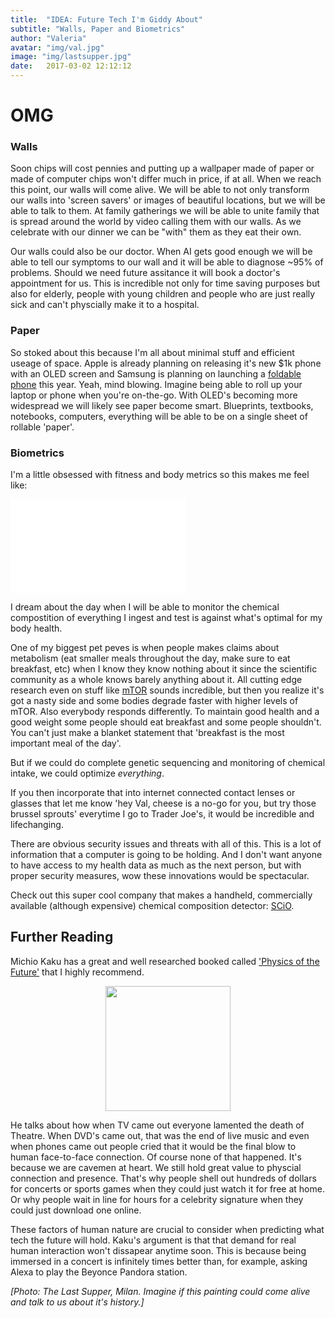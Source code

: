 ```yaml
---
title:  "IDEA: Future Tech I'm Giddy About"
subtitle: "Walls, Paper and Biometrics"
author: "Valeria"
avatar: "img/val.jpg"
image: "img/lastsupper.jpg"
date:   2017-03-02 12:12:12
---
```


# OMG

### **Walls**

Soon chips will cost pennies and putting up a wallpaper made of paper or made of computer chips won't differ much in price, if at all. When we reach this point, our walls will come alive. We will be able to not only transform our walls into 'screen savers' or images of beautiful locations, but we will be able to talk to them. At family gatherings we will be able to unite family that is spread around the world by video calling them with our walls. As we celebrate with our dinner we can be "with" them as they eat their own.

Our walls could also be our doctor. When AI gets good enough we will be able to tell our symptoms to our wall and it will be able to diagnose ~95% of problems. Should we need future assitance it will book a doctor's appointment for us. This is incredible not only for time saving purposes but also for elderly, people with young children and people who are just really sick and can't physcially make it to a hospital.

### **Paper**

So stoked about this because I'm all about minimal stuff and efficient useage of space. Apple is already planning on releasing it's new $1k phone with an OLED screen and Samsung is planning on launching a [foldable phone](https://www.engadget.com/2017/01/12/samsung-and-lg-could-launch-foldable-phones-later-this-year/) this year. Yeah, mind blowing. Imagine being able to roll up your laptop or phone when you're on-the-go. With OLED's becoming more widespread we will likely see paper become smart. Blueprints, textbooks, notebooks, computers, everything will be able to be on a single sheet of rollable 'paper'. 

### **Biometrics** 

I'm a little obsessed with fitness and body metrics so this makes me feel like:

<iframe src="//giphy.com/embed/xT0GqGJYil5r9YCnF6" width="280"  frameBorder="0" class="giphy-embed" allowFullScreen></iframe>

I dream about the day when I will be able to monitor the chemical compostition of everything I ingest and test is against what's optimal for my body health. 

One of my biggest pet peves is when people makes claims about metabolism (eat smaller meals throughout the day, make sure to eat breakfast, etc) when I know they know nothing about it since the scientific community as a whole knows barely anything about it. All cutting edge research even on stuff like [mTOR](https://www.ncbi.nlm.nih.gov/pmc/articles/PMC4128044/) sounds incredible, but then you realize it's got a nasty side and some bodies degrade faster with higher levels of mTOR. Also everybody responds differently. To maintain good health and a good weight some people should eat breakfast and some people shouldn't. You can't just make a blanket statement that 'breakfast is the most important meal of the day'.

But if we could do complete genetic sequencing and monitoring of chemical intake, we could optimize *everything*.

If you then incorporate that into internet connected contact lenses or glasses that let me know 'hey Val, cheese is a no-go for you, but try those brussel sprouts' everytime I go to Trader Joe's, it would be incredible and lifechanging.

There are obvious security issues and threats with all of this. This is a lot of information that a computer is going to be holding. And I don't want anyone to have access to my health data as much as the next person, but with proper security measures, wow these innovations would be spectacular. 

Check out this super cool company that makes a handheld, commercially available (although expensive) chemical composition detector: [SCiO](https://www.consumerphysics.com/myscio/scio/).


## Further Reading

Michio Kaku has a great and well researched booked called ['Physics of the Future'](https://www.amazon.com/Physics-Future-Science-Shape-Destiny/dp/0307473333) that I highly recommend. 

  <center>
	  <img src='https://images-na.ssl-images-amazon.com/images/I/51ZpZ5rk4dL._SX324_BO1,204,203,200_.jpg' style='width: 200px;'>
	</center>


He talks about how when TV came out everyone lamented the death of Theatre. When DVD's came out, that was the end of live music and even when phones came out people cried that it would be the final blow to human face-to-face connection. Of course none of that happened. It's because we are cavemen at heart. We still hold great value to physcial connection and presence. That's why people shell out hundreds of dollars for concerts or sports games when they could just watch it for free at home. Or why people wait in line for hours for a celebrity signature when they could just download one online. 

These factors of human nature are crucial to consider when predicting what tech the future will hold. Kaku's argument is that that demand for real human interaction won't dissapear anytime soon. This is because being immersed in a concert is infinitely times better than, for example, asking Alexa to play the Beyonce Pandora station.

*[Photo: The Last Supper, Milan. Imagine if this painting could come alive and talk to us about it's history.]*